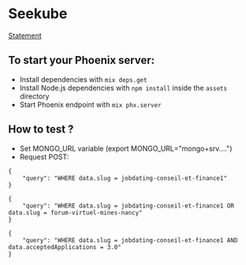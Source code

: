 # Seekube

[Statement](./statement.md)

## To start your Phoenix server:

  * Install dependencies with `mix deps.get`
  * Install Node.js dependencies with `npm install` inside the `assets` directory
  * Start Phoenix endpoint with `mix phx.server`

## How to test ?

+ Set MONGO_URL variable (export MONGO_URL="mongo+srv....")
+ Request POST:

```
{
    "query": "WHERE data.slug = jobdating-conseil-et-finance1"
}
```

```
{
    "query": "WHERE data.slug = jobdating-conseil-et-finance1 OR data.slug = forum-virtuel-mines-nancy"
}
```

```
{
    "query": "WHERE data.slug = jobdating-conseil-et-finance1 AND data.acceptedApplications = 3.0"
}
```

